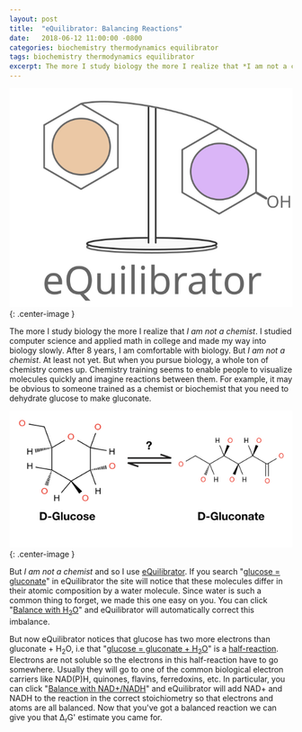 ```yaml
---
layout: post
title:  "eQuilibrator: Balancing Reactions"
date:   2018-06-12 11:00:00 -0800
categories: biochemistry thermodynamics equilibrator
tags: biochemistry thermodynamics equilibrator
excerpt: The more I study biology the more I realize that *I am not a chemist*. I studied computer science and applied math in college and made my way into biology slowly. After 8 years, I am comfortable with biology. But *I am not a chemist*...
---
```


![eQuilibrator Logo](/assets/equilibrator_logo_large.svg){: .center-image }

The more I study biology the more I realize that *I am not a chemist*. I studied computer science and applied math in college and made my way into biology slowly. After 8 years, I am comfortable with biology. But *I am not a chemist*. At least not yet. But when you pursue biology, a whole ton of chemistry comes up. Chemistry training seems to enable people to visualize molecules quickly and imagine reactions between them. For example, it may be obvious to someone trained as a chemist or biochemist that you need to dehydrate glucose to make gluconate. 

![Glucose and Gluconate](/assets/glucose_gluconate.png){: .center-image }

But *I am not a chemist* and so I use [eQuilibrator](http://equilibrator.weizmann.ac.il/). If you search "[glucose = gluconate](http://equilibrator.weizmann.ac.il/search?query=glucose+%3D+gluconate)" in eQuilibrator the site will notice that these molecules differ in their atomic composition by a water molecule. Since water is such a common thing to forget, we made this one easy on you. You can click "[Balance with H<sub>2</sub>O](http://equilibrator.weizmann.ac.il/reaction?reactantsId=C00031&reactantsCoeff=-1&reactantsName=Glucose&reactantsPhase=aqueous&reactantsConcentration=0.001&reactantsId=C00257&reactantsCoeff=1&reactantsName=Gluconate&reactantsPhase=aqueous&reactantsConcentration=0.001&reactantsId=C00001&reactantsCoeff=-1&reactantsName=H2O&reactantsPhase=liquid&reactantsConcentration=1&ph=7.000000&pmg=14.000000&ionic_strength=0.100000&e_reduction_potential=-400.000000&max_priority=0&mode=BA&query=glucose%20%3D%20gluconate)" and eQuilibrator will automatically correct this imbalance. 

But now eQuilibrator notices that glucose has two more electrons than gluconate + H<sub>2</sub>O, i.e that "[glucose = gluconate + H<sub>2</sub>O](http://equilibrator.weizmann.ac.il/reaction?reactantsId=C00031&reactantsCoeff=-1&reactantsName=Glucose&reactantsPhase=aqueous&reactantsConcentration=0.001&reactantsId=C00257&reactantsCoeff=1&reactantsName=Gluconate&reactantsPhase=aqueous&reactantsConcentration=0.001&reactantsId=C00001&reactantsCoeff=-1&reactantsName=H2O&reactantsPhase=liquid&reactantsConcentration=1&ph=7.000000&pmg=14.000000&ionic_strength=0.100000&e_reduction_potential=-400.000000&max_priority=0&mode=BA&query=glucose%20%3D%20gluconate)" is a [half-reaction](http://equilibrator.weizmann.ac.il/static/classic_rxns/faq.html#what-are-half-reactions). Electrons are not soluble so the electrons in this half-reaction have to go somewhere. Usually they will go to one of the common biological electron carriers like NAD(P)H, quinones, flavins, ferredoxins, etc. In particular, you can click "[Balance with NAD+/NADH](http://equilibrator.weizmann.ac.il/reaction?reactantsId=C00031&reactantsCoeff=-1&reactantsName=Glucose&reactantsPhase=aqueous&reactantsConcentration=0.001&reactantsId=C00257&reactantsCoeff=1&reactantsName=Gluconate&reactantsPhase=aqueous&reactantsConcentration=0.001&reactantsId=C00004&reactantsCoeff=1&reactantsName=NADH&reactantsPhase=aqueous&reactantsConcentration=0.001&reactantsId=C00003&reactantsCoeff=-1&reactantsName=NAD+&reactantsPhase=aqueous&reactantsConcentration=0.001&reactantsId=C00001&reactantsCoeff=-1&reactantsName=H2O&reactantsPhase=liquid&reactantsConcentration=1&ph=7.000000&pmg=14.000000&ionic_strength=0.100000&e_reduction_potential=-400.000000&max_priority=0&mode=BA&query=Glucose%20%2B%20H2O%20%3C%3D%3E%20Gluconate)" and eQuilibrator will add NAD+ and NADH to the reaction in the correct stoichiometry so that electrons and atoms are all balanced. Now that you've got a balanced reaction we can give you that  Δ<sub>r</sub>G' estimate you came for. 
